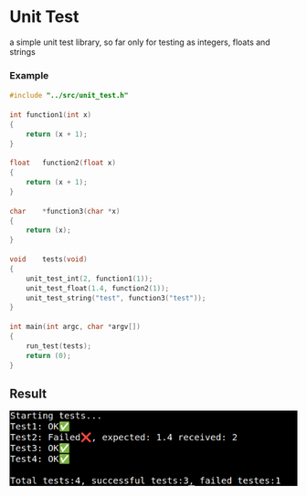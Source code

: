 # Unit Test
a simple unit test library, so far only for testing as integers, floats and strings
### Example
```c
#include "../src/unit_test.h"

int	function1(int x)
{
	return (x + 1);
}

float	function2(float x)
{
	return (x + 1);
}

char	*function3(char *x)
{
	return (x);
}

void	tests(void)
{
	unit_test_int(2, function1(1));
	unit_test_float(1.4, function2(1));
	unit_test_string("test", function3("test"));
}

int	main(int argc, char *argv[])
{
	run_test(tests);
	return (0);
}
```

## Result
![](images/test2.png)
